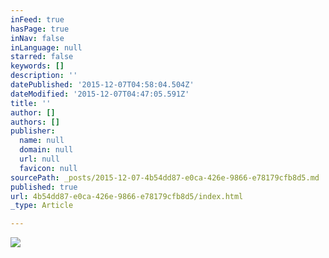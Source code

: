 ```yaml
---
inFeed: true
hasPage: true
inNav: false
inLanguage: null
starred: false
keywords: []
description: ''
datePublished: '2015-12-07T04:58:04.504Z'
dateModified: '2015-12-07T04:47:05.591Z'
title: ''
author: []
authors: []
publisher:
  name: null
  domain: null
  url: null
  favicon: null
sourcePath: _posts/2015-12-07-4b54dd87-e0ca-426e-9866-e78179cfb8d5.md
published: true
url: 4b54dd87-e0ca-426e-9866-e78179cfb8d5/index.html
_type: Article

---
```

![](https://the-grid-user-content.s3-us-west-2.amazonaws.com/723b7d7a-8af3-46e2-a106-5045a0c5bd51.jpg)